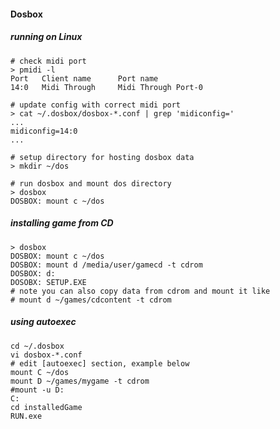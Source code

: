 #### Dosbox

##### running on Linux

    # check midi port
    > pmidi -l
    Port   Client name      Port name
    14:0   Midi Through     Midi Through Port-0

    # update config with correct midi port
    > cat ~/.dosbox/dosbox-*.conf | grep 'midiconfig=' 
    ...
    midiconfig=14:0
    ...

    # setup directory for hosting dosbox data
    > mkdir ~/dos

    # run dosbox and mount dos directory
    > dosbox
    DOSBOX: mount c ~/dos 

##### installing game from CD

    > dosbox
    DOSBOX: mount c ~/dos
    DOSBOX: mount d /media/user/gamecd -t cdrom
    DOSBOX: d:
    DOSOBX: SETUP.EXE
    # note you can also copy data from cdrom and mount it like
    # mount d ~/games/cdcontent -t cdrom

##### using autoexec

    cd ~/.dosbox
    vi dosbox-*.conf
    # edit [autoexec] section, example below
    mount C ~/dos
    mount D ~/games/mygame -t cdrom
    #mount -u D:
    C:
    cd installedGame
    RUN.exe

